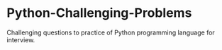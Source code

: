 # Python-Challenging-Problems

Challenging questions to practice of Python programming language for interview.
